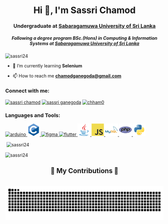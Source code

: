 <h1 align="center">Hi 👋, I'm Sassri Chamod</h1>
<h3 align="center">Undergraduate at <a href="https://www.sab.ac.lk/">Sabaragamuwa University of Sri Lanka</a></h3>
<h5 align="center">Following a degree program BSc.(Hons) in Computing & Information Systems at <a href="https://www.sab.ac.lk/">Sabaragamuwa University of Sri Lanka</a></h5>

<p align="left"> <img src="https://komarev.com/ghpvc/?username=sassri24&label=Profile%20views&color=0e75b6&style=flat" alt="sassri24" /> </p>

- 🌱 I’m currently learning **Selenium**

- 📫 How to reach me **chamodganegoda@gmail.com**

<h3 align="left">Connect with me:</h3>
<p align="left">
<a href="https://www.linkedin.com/in/sassri-ganegoda-965014303/" target="blank"><img align="center" src="https://raw.githubusercontent.com/rahuldkjain/github-profile-readme-generator/master/src/images/icons/Social/linked-in-alt.svg" alt="sassri chamod" height="30" width="40" /></a>
<a href="https://www.facebook.com/Chamod.Ganegoda" target="blank"><img align="center" src="https://raw.githubusercontent.com/rahuldkjain/github-profile-readme-generator/master/src/images/icons/Social/facebook.svg" alt="sassri ganegoda" height="30" width="40" /></a>
<a href="https://www.instagram.com/chham0/" target="blank"><img align="center" src="https://raw.githubusercontent.com/rahuldkjain/github-profile-readme-generator/master/src/images/icons/Social/instagram.svg" alt="chham0" height="30" width="40" /></a>
</p>

<h3 align="left">Languages and Tools:</h3>
<p align="left"> <a href="https://www.arduino.cc/" target="_blank" rel="noreferrer"> <img src="https://cdn.worldvectorlogo.com/logos/arduino-1.svg" alt="arduino" width="40" height="40"/> </a> <a href="https://www.cprogramming.com/" target="_blank" rel="noreferrer"> <img src="https://raw.githubusercontent.com/devicons/devicon/master/icons/c/c-original.svg" alt="c" width="40" height="40"/> </a> <a href="https://www.figma.com/" target="_blank" rel="noreferrer"> <img src="https://www.vectorlogo.zone/logos/figma/figma-icon.svg" alt="figma" width="40" height="40"/> </a> <a href="https://flutter.dev" target="_blank" rel="noreferrer"> <img src="https://www.vectorlogo.zone/logos/flutterio/flutterio-icon.svg" alt="flutter" width="40" height="40"/> </a> <a href="https://www.java.com" target="_blank" rel="noreferrer"> <img src="https://raw.githubusercontent.com/devicons/devicon/master/icons/java/java-original.svg" alt="java" width="40" height="40"/> </a> <a href="https://developer.mozilla.org/en-US/docs/Web/JavaScript" target="_blank" rel="noreferrer"> <img src="https://raw.githubusercontent.com/devicons/devicon/master/icons/javascript/javascript-original.svg" alt="javascript" width="40" height="40"/> </a> <a href="https://www.mysql.com/" target="_blank" rel="noreferrer"> <img src="https://raw.githubusercontent.com/devicons/devicon/master/icons/mysql/mysql-original-wordmark.svg" alt="mysql" width="40" height="40"/> </a> <a href="https://www.php.net" target="_blank" rel="noreferrer"> <img src="https://raw.githubusercontent.com/devicons/devicon/master/icons/php/php-original.svg" alt="php" width="40" height="40"/> </a> <a href="https://www.python.org" target="_blank" rel="noreferrer"> <img src="https://raw.githubusercontent.com/devicons/devicon/master/icons/python/python-original.svg" alt="python" width="40" height="40"/> </a> </p>

<p>&nbsp;<img align="center" src="https://github-readme-stats.vercel.app/api?username=sassri24&show_icons=true&locale=en" alt="sassri24" /></p>

<p><img align="center" src="https://github-readme-streak-stats.herokuapp.com/?user=sassri24&" alt="sassri24" /></p>

<div align="center">
  <h2>🐍 My Contributions 🐍</h2>
  <br>
  <img alt="snake eating my contributions" src="https://github.com/Sassri24/Sassri24/blob/output/github-contribution-grid-snake.svg" />
  
  <br/><br/><br/>
</div>


